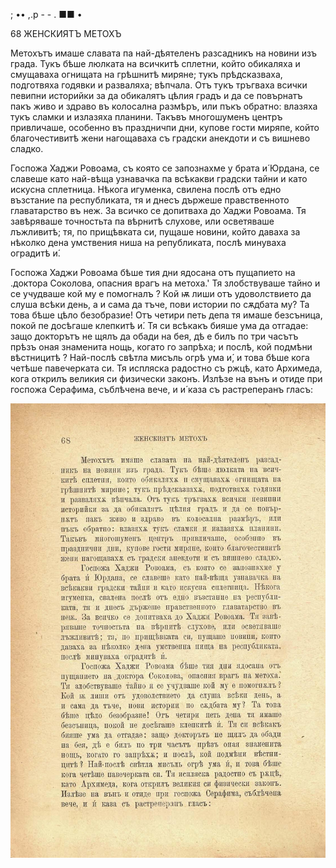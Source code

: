 ﻿;	•• ,.р - - .	■■ •

68	ЖЕНСКИЯТЪ МЕТОХЪ

Метохътъ имаше славата па най-дѣятеленъ разсадникъ на новини изъ града. Тукъ бѣше люлката на всичкитѣ сплетни, който обикаляха и смущаваха огнищата на грѣшнитѣ миряне; тукъ прѣдсказваха, подготвяха годявки и разваляха; вѣпчала. Отъ тукъ тръгваха всички певипни историйки за да обикалятъ цѣлия градъ и да се повърнатъ пакъ живо и здраво въ колосална размѣръ, или пъкъ обратно: влазяха тукъ сламки и излазяха планини. Такъвъ многошуменъ центръ привличаше, особенно въ праздничпи дни, купове гости миряпе, който благочестивитѣ жени нагощаваха съ градски анекдоти и съ вишнево сладко.

Госпожа Хаджи Ровоама, съ която се запознахме у брата и́ Юрдана, се славеше като най-вѣща узнавачка па всѣкакви градски тайни и като искусна сплетница. Нѣкога игуменка, свилена послѣ отъ едно възстание па республиката, тя и днесъ държеше правственното главатарство въ неж. За всичко се допитваха до Хаджи Ровоама. Тя завѣряваше точностьта па вѣрнитѣ слухове, или осветяваше лъжливитѣ; тя, по прищѣвката си, пущаше новини, който даваха за нѣколко дена умствения ниша на републиката, послѣ минуваха оградитѣ и́.

Госпожа Хаджи Ровоама бѣше тия дни ядосана отъ пущапието на .доктора Соколова, опасния врагъ на метоха.' Тя злобствуваше тайно и се учудваше кой му е помогналъ ? Кой ѭ лиши отъ удоволствието да слуша всѣки день, а и сама да тъче, пови истории по сѫдбата му? Та това бѣше цѣло безобразие! Отъ четири петь депа тя имаше безсъница, покой пе досѣгаше клепкитѣ и́. Тя си всѣкакъ бияше ума да отгадае: защо докторътъ не щялъ да обади на бея, дѣ е билъ по три часътъ прѣзъ оная знаменита нощь, когато го запрѣха; и послѣ, кой подмѣни вѣстницитѣ ? Най-послѣ свѣтла мисъль огрѣ ума и́, и това бѣше кога четѣше павечерката си. Тя испляска радостно съ ржцѣ, като Архимеда, кога открилъ великия си физически законъ. Излѣзе на вънъ и отиде при госпожа Серафима, съблѣчена вече, и и́ каза съ растреперанъ гласъ:

![original](images/081.jpg)

